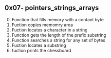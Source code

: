 ## 0x07- pointers_strings_arrays
0. Function that fills memory with a contant byte
1. Fuction copies memomry area
2. Fuction locates a character in a string
3. Function gets the length of the prefix substring
4. Function searches a string for any set of bytes
5. Fuction locates a substring
6. fuction prints the chessboard
